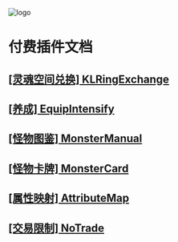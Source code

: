 ![logo](https://docsify.js.org/_media/icon.svg)

# 付费插件文档

## [[灵魂空间兑换] KLRingExchange](KLRingExchange/README)

## [[养成] EquipIntensify](EquipIntensify/README)

## [[怪物图鉴] MonsterManual](MonsterManual/README)

## [[怪物卡牌] MonsterCard](MonsterCard/README)

## [[属性映射] AttributeMap](AttributeMap/README)

## [[交易限制] NoTrade](NoTrade/README)
